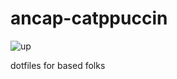 # ancap-catppuccin
![up](https://github.com/turbo-muffin/ancap-catppuccin/assets/131462903/bdd8a544-3b1f-47ad-bdd6-688e85f76609)

dotfiles for based folks
